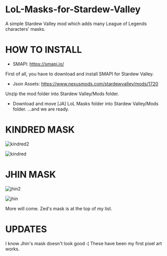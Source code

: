 # LoL-Masks-for-Stardew-Valley
A simple Stardew Valley mod which adds many League of Legends characters' masks.

# HOW TO INSTALL
- SMAPI: https://smapi.io/

First of all, you have to download and install SMAPI for Stardew Valley.
- Json Assets: https://www.nexusmods.com/stardewvalley/mods/1720

Unzip the mod folder into Stardew Valley/Mods folder.

- Download and move [JA] LoL Masks folder into Stardew Valley/Mods folder.
...and we are ready.

# KINDRED MASK

![kindred2](https://user-images.githubusercontent.com/69986916/151085398-df05754a-21fd-402e-a812-6ddaf32bd9b6.jpg)

![kindred](https://user-images.githubusercontent.com/69986916/151085411-a105469d-dc9b-47e2-9ea0-2b1c79f4270e.jpg)

# JHIN MASK

![jhin2](https://user-images.githubusercontent.com/69986916/151085430-9d36e997-ebb3-4c44-a507-cf4c3fc08425.jpg)

![jhin](https://user-images.githubusercontent.com/69986916/151085440-417b3d30-fbe4-4623-bbae-ecae2883e12e.jpg)

More will come. Zed's mask is at the top of my list. 

# UPDATES
I know Jhin's mask doesn't look good :( These have been my first pixel art works.
